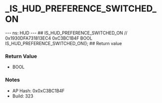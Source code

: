 # _IS_HUD_PREFERENCE_SWITCHED_ON

--- ns: HUD --- ## IS_HUD_PREFERENCE_SWITCHED_ON  // 0x1930DFA731813EC4 0xC3BC1B4F BOOL IS_HUD_PREFERENCE_SWITCHED_ON();   ## Return value

### Return Value
* BOOL

### Notes
* AP Hash: 0x0xC3BC1B4F
* Build: 323

